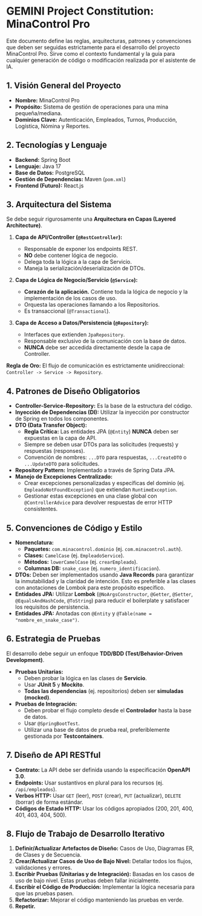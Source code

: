 # GEMINI Project Constitution: MinaControl Pro

Este documento define las reglas, arquitecturas, patrones y convenciones que deben ser seguidas estrictamente para el desarrollo del proyecto MinaControl Pro. Sirve como el contexto fundamental y la guía para cualquier generación de código o modificación realizada por el asistente de IA.

## 1. Visión General del Proyecto

- **Nombre:** MinaControl Pro
- **Propósito:** Sistema de gestión de operaciones para una mina pequeña/mediana.
- **Dominios Clave:** Autenticación, Empleados, Turnos, Producción, Logística, Nómina y Reportes.

## 2. Tecnologías y Lenguaje

- **Backend:** Spring Boot
- **Lenguaje:** Java 17
- **Base de Datos:** PostgreSQL
- **Gestión de Dependencias:** Maven (`pom.xml`)
- **Frontend (Futuro):** React.js

## 3. Arquitectura del Sistema

Se debe seguir rigurosamente una **Arquitectura en Capas (Layered Architecture)**.

1.  **Capa de API/Controller (`@RestController`):**
    - Responsable de exponer los endpoints REST.
    - **NO** debe contener lógica de negocio.
    - Delega toda la lógica a la capa de Servicio.
    - Maneja la serialización/deserialización de DTOs.

2.  **Capa de Lógica de Negocio/Servicio (`@Service`):**
    - **Corazón de la aplicación.** Contiene toda la lógica de negocio y la implementación de los casos de uso.
    - Orquesta las operaciones llamando a los Repositorios.
    - Es transaccional (`@Transactional`).

3.  **Capa de Acceso a Datos/Persistencia (`@Repository`):**
    - Interfaces que extienden `JpaRepository`.
    - Responsable exclusivo de la comunicación con la base de datos.
    - **NUNCA** debe ser accedida directamente desde la capa de Controller.

**Regla de Oro:** El flujo de comunicación es estrictamente unidireccional: `Controller -> Service -> Repository`.

## 4. Patrones de Diseño Obligatorios

- **Controller-Service-Repository:** Es la base de la estructura del código.
- **Inyección de Dependencias (DI):** Utilizar la inyección por constructor de Spring en todos los componentes.
- **DTO (Data Transfer Object):**
    - **Regla Crítica:** Las entidades JPA (`@Entity`) **NUNCA** deben ser expuestas en la capa de API.
    - Siempre se deben usar DTOs para las solicitudes (requests) y respuestas (responses).
    - Convención de nombres: `...DTO` para respuestas, `...CreateDTO` o `...UpdateDTO` para solicitudes.
- **Repository Pattern:** Implementado a través de Spring Data JPA.
- **Manejo de Excepciones Centralizado:**
    - Crear excepciones personalizadas y específicas del dominio (ej. `EmpleadoNotFoundException`) que extiendan `RuntimeException`.
    - Gestionar estas excepciones en una clase global con `@ControllerAdvice` para devolver respuestas de error HTTP consistentes.

## 5. Convenciones de Código y Estilo

- **Nomenclatura:**
    - **Paquetes:** `com.minacontrol.dominio` (ej. `com.minacontrol.auth`).
    - **Clases:** `CamelCase` (ej. `EmpleadoService`).
    - **Métodos:** `lowerCamelCase` (ej. `crearEmpleado`).
    - **Columnas DB:** `snake_case` (ej. `numero_identificacion`).
- **DTOs:** Deben ser implementados usando **Java Records** para garantizar la inmutabilidad y la claridad de intención. Esto es preferible a las clases con anotaciones de Lombok para este propósito específico.
- **Entidades JPA:** Utilizar **Lombok** (`@NoArgsConstructor`, `@Getter`, `@Setter`, `@EqualsAndHashCode`, `@ToString`) para reducir el boilerplate y satisfacer los requisitos de persistencia.
- **Entidades JPA:** Anotadas con `@Entity` y `@Table(name = "nombre_en_snake_case")`.

## 6. Estrategia de Pruebas

El desarrollo debe seguir un enfoque **TDD/BDD (Test/Behavior-Driven Development)**.

- **Pruebas Unitarias:**
    - Deben probar la lógica en las clases de **Servicio**.
    - Usar **JUnit 5** y **Mockito**.
    - **Todas las dependencias** (ej. repositorios) deben ser **simuladas (mocked)**.
- **Pruebas de Integración:**
    - Deben probar el flujo completo desde el **Controlador** hasta la base de datos.
    - Usar `@SpringBootTest`.
    - Utilizar una base de datos de prueba real, preferiblemente gestionada por **Testcontainers**.

## 7. Diseño de API RESTful

- **Contrato:** La API debe ser definida usando la especificación **OpenAPI 3.0**.
- **Endpoints:** Usar sustantivos en plural para los recursos (ej. `/api/empleados`).
- **Verbos HTTP:** Usar `GET` (leer), `POST` (crear), `PUT` (actualizar), `DELETE` (borrar) de forma estándar.
- **Códigos de Estado HTTP:** Usar los códigos apropiados (200, 201, 400, 401, 403, 404, 500).

## 8. Flujo de Trabajo de Desarrollo Iterativo

1.  **Definir/Actualizar Artefactos de Diseño:** Casos de Uso, Diagramas ER, de Clases y de Secuencia.
2.  **Crear/Actualizar Casos de Uso de Bajo Nivel:** Detallar todos los flujos, validaciones y errores.
3.  **Escribir Pruebas (Unitarias y de Integración):** Basadas en los casos de uso de bajo nivel. Estas pruebas deben fallar inicialmente.
4.  **Escribir el Código de Producción:** Implementar la lógica necesaria para que las pruebas pasen.
5.  **Refactorizar:** Mejorar el código manteniendo las pruebas en verde.
6.  **Repetir.**
